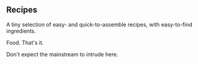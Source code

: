 ## Recipes

A tiny selection of easy- and quick-to-assemble recipes, with easy-to-find ingredients. 

Food. That's it.

Don't expect the mainstream to intrude here.
